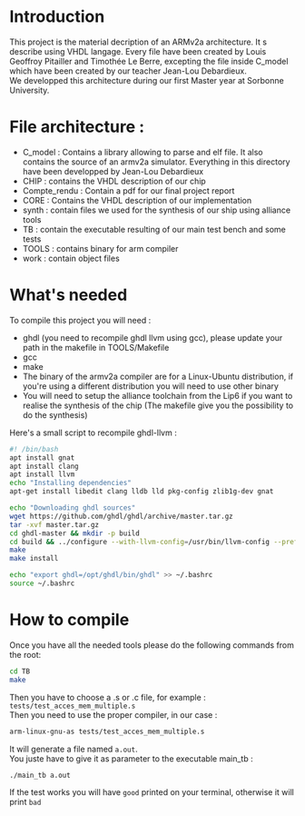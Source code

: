 # Introduction

This project is the material decription of an ARMv2a architecture. It s describe using VHDL langage. Every file have been created by Louis Geoffroy Pitailler and Timothée Le Berre, excepting the file inside C_model which have been created by our teacher Jean-Lou Debardieux.\
We developped this architecture during our first Master year at Sorbonne University.

# File architecture :

* C_model : Contains a library allowing to parse and elf file. It also contains the source of an armv2a simulator. Everything in this directory have been developped by Jean-Lou Debardieux
* CHIP : contains the VHDL description of our chip
* Compte_rendu : Contain a pdf for our final project report
* CORE : Contains the VHDL description of our implementation
* synth : contain files we used for the synthesis of our ship using alliance tools
* TB : contain the executable resulting of our main test bench  and some tests
* TOOLS : contains binary for arm compiler
* work  : contain object files

# What's needed

To compile this project you will need :
* ghdl (you need to recompile ghdl llvm using gcc), please update your path in the makefile in TOOLS/Makefile
* gcc
* make
* The binary of the armv2a compiler are for a Linux-Ubuntu distribution, if you're using a different distribution you will need to use other binary
* You will need to setup the alliance toolchain from the Lip6 if you want to realise the synthesis of the chip (The makefile give you the possibility to do the synthesis)

Here's a small script to recompile ghdl-llvm :
```sh
#! /bin/bash
apt install gnat
apt install clang
apt install llvm
echo "Installing dependencies"
apt-get install libedit clang lldb lld pkg-config zlib1g-dev gnat

echo "Downloading ghdl sources"
wget https://github.com/ghdl/ghdl/archive/master.tar.gz
tar -xvf master.tar.gz
cd ghdl-master && mkdir -p build 
cd build && ../configure --with-llvm-config=/usr/bin/llvm-config --prefix=/opt/ghdl
make 
make install 

echo "export ghdl=/opt/ghdl/bin/ghdl" >> ~/.bashrc
source ~/.bashrc
```

# How to compile

Once you have all the needed tools please do the following commands from the root:
```bash
cd TB
make
```
Then you have to choose a .s or .c file, for example :\
``tests/test_acces_mem_multiple.s``\
Then you need to use the proper compiler, in our case :
```bash
arm-linux-gnu-as tests/test_acces_mem_multiple.s
```
It will generate a file named ``a.out``.\
You juste have to give it as parameter to the executable main_tb :
```bash
./main_tb a.out 
```
If the test works you will have ``good`` printed on your terminal, otherwise it will print ``bad``
